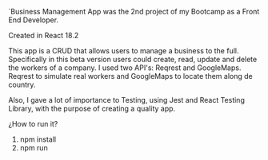 `Business Management App was the 2nd project of my Bootcamp as a Front End Developer. 

Created in React 18.2
 
This app is a CRUD that allows users to manage a business to the full. Specifically in this beta version users could create, read, update and delete the workers of a company. I used two API's: Reqrest and GoogleMaps. Reqrest to simulate real workers and GoogleMaps to locate them along de country.

Also, I gave a lot of importance to Testing, using Jest and React Testing Library, with the purpose of creating a quality app.



¿How to run it?
1) npm install
2) npm run
